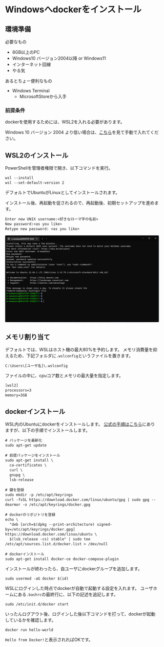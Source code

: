 # Windowsへdockerをインストール

## 環境準備

必要なもの

- 8GB以上のPC
- Windows10 バージョン2004以降 or Windows11
- インターネット回線
- やる気

あるとちょー便利なもの

- Windows Terminal
    - MicrosoftStoreから入手

### 前提条件

dockerを使用するためには、WSL2を入れる必要があります。

Windows 10 バージョン 2004 より低い場合は、[こちら](https://learn.microsoft.com/ja-jp/windows/wsl/install-manual)を見て手動で入れてください。

## WSL2のインストール

PowerShellを管理者権限で開き、以下コマンドを実行。

```
wsl --install
wsl --set-default-version 2
```

デフォルトでUbuntuがLinuxとしてインストールされます。

インストール後、再起動を促されるので、再起動後、初期セットアップを進めます。

```
Enter new UNIX username:<好きなローマ字の名前>
New password:<as you like>
Retype new password: <as you like>
```

![figure01](figure01.png)

## メモリ割り当て

デフォルトでは、WSLはホスト機の最大80%を予約します。
メモリ消費量を抑えるため、下記フォルダに`.wslconfig`というファイルを置きます。

```
C:\Users\[ユーザ名]\.wslconfig
```

ファイルの中に、cpuコア数とメモリの最大量を指定します。

```
[wsl2]
processors=3
memory=3GB
```

## dockerインストール

WSL内のUbuntuにdockerをインストールします。
[公式の手順はこちら](https://docs.docker.com/engine/install/ubuntu/)にありますが、以下の手順でインストールします。

```
# パッケージを最新化
sudo apt-get update

# 前提パッケージをインストール
sudo apt-get install \
  ca-certificates \
  curl \
  gnupg \
  lsb-release

# 鍵を登録
sudo mkdir -p /etc/apt/keyrings
curl -fsSL https://download.docker.com/linux/ubuntu/gpg | sudo gpg --dearmor -o /etc/apt/keyrings/docker.gpg

# dockerのリポジトリを登録
echo \
  "deb [arch=$(dpkg --print-architecture) signed-by=/etc/apt/keyrings/docker.gpg] https://download.docker.com/linux/ubuntu \
  $(lsb_release -cs) stable" | sudo tee /etc/apt/sources.list.d/docker.list > /dev/null

# dockerインストール
sudo apt-get install docker-ce docker-compose-plugin
```

インストールが終わったら、自ユーザにdockerグループを追加します。

```
sudo usermod -aG docker $(id)
```

WSLにログインした時点でdockerが自動で起動する設定を入れます。
ユーザホームにある`.bashrc`の最終行に、以下の記述を追記します。

```
sudo /etc/init.d/docker start
```

いったんログアウト後、ログインした後以下コマンドを打って、dockerが起動しているかを確認します。

```
docker run hello-world
```

`Hello from Docker!`と表示されればOKです。

